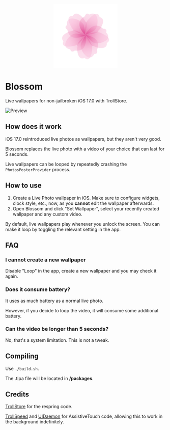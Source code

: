 <p align="center">
  <img src="supports/icon.png" width="200" alt="Blossom">
</p>

# Blossom

Live wallpapers for non-jailbroken iOS 17.0 with TrollStore.

![Preview](preview.gif)

## How does it work

iOS 17.0 reintroduced live photos as wallpapers, but they aren't very good.

Blossom replaces the live photo with a video of your choice that can last for 5 seconds.

Live wallpapers can be looped by repeatedly crashing the `PhotosPosterProvider` process.

## How to use

1. Create a Live Photo wallpaper in iOS. Make sure to configure widgets, clock style, etc., now, as you **cannot** edit the wallpaper afterwards.
2. Open Blossom and click "Set Wallpaper", select your recently created wallpaper and any custom video.

By default, live wallpapers play whenever you unlock the screen. You can make it loop by toggling the relevant setting in the app.

## FAQ

### I cannot create a new wallpaper

Disable "Loop" in the app, create a new wallpaper and you may check it again.

### Does it consume battery?

It uses as much battery as a normal live photo.

However, if you decide to loop the video, it will consume some additional battery.

### Can the video be longer than 5 seconds?

No, that's a system limitation. This is not a tweak.

## Compiling

Use `./build.sh`.

The .tipa file will be located in **/packages**.

## Credits

[TrollStore](https://github.com/opa334/TrollStore) for the respring code.

[TrollSpeed](https://github.com/Lessica/TrollSpeed) and [UIDaemon](https://github.com/limneos/UIDaemon) for AssistiveTouch code, allowing this to work in the background indefinitely.

